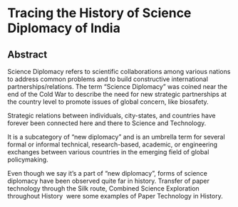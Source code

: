 # Tracing the History of Science Diplomacy of India
## Abstract
Science Diplomacy refers to scientific collaborations among various nations to address common problems and to build constructive international partnerships/relations.
The term “Science Diplomacy” was coined near the end of the Cold War to describe the need for new strategic partnerships at the country level to promote issues of global concern, like biosafety.

Strategic relations between individuals, city-states, and countries have forever been connected here and there to Science and Technology.

It is a subcategory of “new diplomacy” and is an umbrella term for several formal or informal technical, research-based, academic, or engineering exchanges between various countries in the emerging field of global policymaking.

Even though we say it’s a part of “new diplomacy”, forms of science diplomacy have been observed quite far in history.
Transfer of paper technology through the Silk route, Combined Science Exploration throughout History  were some examples of Paper Technology in History.
